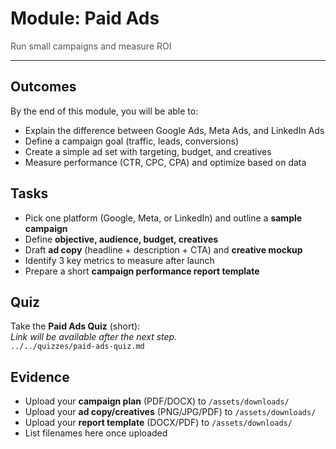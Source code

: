 # Module: Paid Ads

<p style="color:#555;margin:0;">Run small campaigns and measure ROI</p>
<hr/>

## Outcomes
By the end of this module, you will be able to:
- Explain the difference between Google Ads, Meta Ads, and LinkedIn Ads
- Define a campaign goal (traffic, leads, conversions)
- Create a simple ad set with targeting, budget, and creatives
- Measure performance (CTR, CPC, CPA) and optimize based on data

## Tasks
- Pick one platform (Google, Meta, or LinkedIn) and outline a **sample campaign**
- Define **objective, audience, budget, creatives**
- Draft **ad copy** (headline + description + CTA) and **creative mockup**
- Identify 3 key metrics to measure after launch
- Prepare a short **campaign performance report template**

## Quiz
Take the **Paid Ads Quiz** (short):  
_Link will be available after the next step._  
`../../quizzes/paid-ads-quiz.md`

## Evidence
- Upload your **campaign plan** (PDF/DOCX) to `/assets/downloads/`
- Upload your **ad copy/creatives** (PNG/JPG/PDF) to `/assets/downloads/`
- Upload your **report template** (DOCX/PDF) to `/assets/downloads/`
- List filenames here once uploaded
